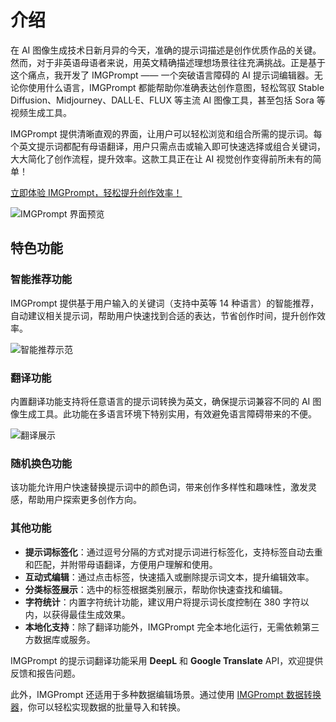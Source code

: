 
# 介绍

在 AI 图像生成技术日新月异的今天，准确的提示词描述是创作优质作品的关键。然而，对于非英语母语者来说，用英文精确描述理想场景往往充满挑战。正是基于这个痛点，我开发了 IMGPrompt —— 一个突破语言障碍的 AI 提示词编辑器。无论你使用什么语言，IMGPrompt 都能帮助你准确表达创作意图，轻松驾驭 Stable Diffusion、Midjourney、DALL·E、FLUX 等主流 AI 图像工具，甚至包括 Sora 等视频生成工具。

IMGPrompt 提供清晰直观的界面，让用户可以轻松浏览和组合所需的提示词。每个英文提示词都配有母语翻译，用户只需点击或输入即可快速选择或组合关键词，大大简化了创作流程，提升效率。这款工具正在让 AI 视觉创作变得前所未有的简单！

[立即体验 IMGPrompt，轻松提升创作效率！](https://prompt.newzone.top/app/zh)

![IMGPrompt 界面预览](https://img.newzone.top/2024-10-23-18-31-38.png?imageMogr2/format/webp)

## 特色功能

### 智能推荐功能

IMGPrompt 提供基于用户输入的关键词（支持中英等 14 种语言）的智能推荐，自动建议相关提示词，帮助用户快速找到合适的表达，节省创作时间，提升创作效率。

![智能推荐示范](https://img.newzone.top/gif/imgprompt-ai-suggestions.webp)

### 翻译功能

内置翻译功能支持将任意语言的提示词转换为英文，确保提示词兼容不同的 AI 图像生成工具。此功能在多语言环境下特别实用，有效避免语言障碍带来的不便。

![翻译展示](https://img.newzone.top/gif/imgprompt-translate.webp)

### 随机换色功能

该功能允许用户快速替换提示词中的颜色词，带来创作多样性和趣味性，激发灵感，帮助用户探索更多创作方向。

### 其他功能

- **提示词标签化**：通过逗号分隔的方式对提示词进行标签化，支持标签自动去重和匹配，并附带母语翻译，方便用户理解和使用。
- **互动式编辑**：通过点击标签，快速插入或删除提示词文本，提升编辑效率。
- **分类标签展示**：选中的标签根据类别展示，帮助你快速查找和编辑。
- **字符统计**：内置字符统计功能，建议用户将提示词长度控制在 380 字符以内，以获得最佳生成效果。
- **本地化支持**：除了翻译功能外，IMGPrompt 完全本地化运行，无需依赖第三方数据库或服务。

IMGPrompt 的提示词翻译功能采用 **DeepL** 和 **Google Translate** API，欢迎提供反馈和报告问题。

此外，IMGPrompt 还适用于多种数据编辑场景。通过使用 [IMGPrompt 数据转换器](https://tools.newzone.top/data-parser/img-prompt)，你可以轻松实现数据的批量导入和转换。
